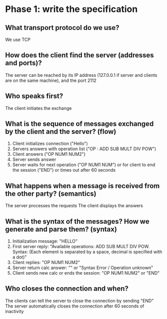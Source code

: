 # Phase 1: write the specification
## What transport protocol do we use?
We use TCP

## How does the client find the server (addresses and ports)?
The server can be reached by its IP address (127.0.0.1 if server and clients are on the same machine), and the port 2112

## Who speaks first?
The client initiates the exchange

## What is the sequence of messages exchanged by the client and the server? (flow)
1. Client initializes connection ("Hello")
2. Servers answers with operation list ("OP : ADD SUB MULT DIV POW")
3. Client answers ("OP NUM1 NUM2")
4. Server sends answer
5. Server waits for next operation ("OP NUM1 NUM") or for client to end the session ("END") or times out after 60 seconds

## What happens when a message is received from the other party? (semantics)
The server processes the requests
The client displays the answers

## What is the syntax of the messages? How we generate and parse them? (syntax)
1. Initialization message: "HELLO"
2. First server reply: 
	"Available operations: ADD SUB MULT DIV POW.
	 Syntax: <OP> <NUM1> <NUM2> (Each element is separated by a space, decimal is specified with a dot)"
3. Client replies: "OP NUM1 NUM2"
4. Server return calc answer: "<CALC RESULT>" or "Syntax Error / Operation unknown"
5. Client sends new calc or ends the session: "OP NUM1 NUM2" or "END"

## Who closes the connection and when?
The clients can tell the server to close the connection by sending "END"
The server automatically closes the connection after 60 seconds of inactivity

